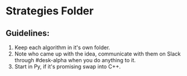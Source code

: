 # Strategies Folder

## Guidelines:
1. Keep each algorithm in it's own folder. 
2. Note who came up with the idea, communicate with them on Slack through #desk-alpha when you do anything to it. 
3. Start in Py, if it's promising swap into C++. 
